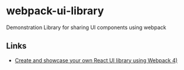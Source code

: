 # webpack-ui-library
Demonstration Library for sharing UI components using webpack

## Links
* [Create and showcase your own React UI library using Webpack 4)](https://itnext.io/your-own-react-ui-library-using-webpack-4-creating-and-showcasing-tutorial-bc777300b039)

